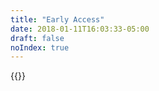 ```yaml
---
title: "Early Access"
date: 2018-01-11T16:03:33-05:00
draft: false
noIndex: true
---
```


{{<purchase-link insider="true">}}